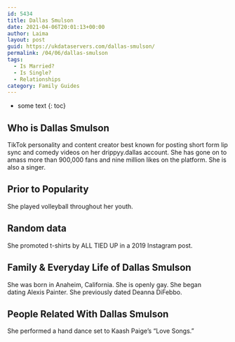 ```yaml
---
id: 5434
title: Dallas Smulson
date: 2021-04-06T20:01:13+00:00
author: Laima
layout: post
guid: https://ukdataservers.com/dallas-smulson/
permalink: /04/06/dallas-smulson
tags:
  - Is Married?
  - Is Single?
  - Relationships
category: Family Guides
---
```


* some text
{: toc}


## Who is Dallas Smulson
                  
                  
                  
TikTok personality and content creator best known for posting short form lip sync and comedy videos on her drippyy.dallas account. She has gone on to amass more than 900,000 fans and nine million likes on the platform. She is also a singer. 
                  
              
            
              
            
                
                
                
## Prior to Popularity
                  
                  
                  
She played volleyball throughout her youth.
                  
              
            
              
            
                
                
                
## Random data
                  
                  
                  
She promoted t-shirts by ALL TIED UP in a 2019 Instagram post. 
                  
              
            
              
            
                
                
                
## Family & Everyday Life of Dallas Smulson
                  
                  
                  
She was born in Anaheim, California. She is openly gay. She began dating Alexis Painter. She previously dated Deanna DiFebbo. 
                  
              
            
              
            
                
                
                
## People Related With Dallas Smulson
                  
                  
                  
She performed a hand dance set to Kaash Paige&#8217;s &#8220;Love Songs.&#8221; 
                  
              
            
              
            
                
              
            
              
              
            
            
              
            
          
          
          